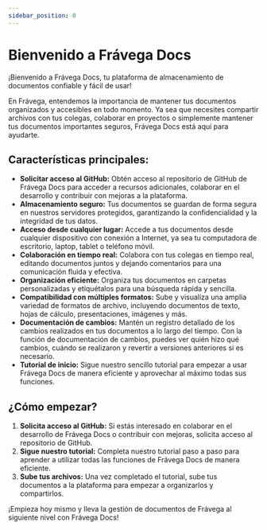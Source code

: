 ```yaml
---
sidebar_position: 0
---
```


# Bienvenido a Frávega Docs

¡Bienvenido a Frávega Docs, tu plataforma de almacenamiento de documentos confiable y fácil de usar!

En Frávega, entendemos la importancia de mantener tus documentos organizados y accesibles en todo momento. Ya sea que necesites compartir archivos con tus colegas, colaborar en proyectos o simplemente mantener tus documentos importantes seguros, Frávega Docs está aquí para ayudarte.

## Características principales:

- **Solicitar acceso al GitHub:** Obtén acceso al repositorio de GitHub de Frávega Docs para acceder a recursos adicionales, colaborar en el desarrollo y contribuir con mejoras a la plataforma.
- **Almacenamiento seguro:** Tus documentos se guardan de forma segura en nuestros servidores protegidos, garantizando la confidencialidad y la integridad de tus datos.
- **Acceso desde cualquier lugar:** Accede a tus documentos desde cualquier dispositivo con conexión a Internet, ya sea tu computadora de escritorio, laptop, tablet o teléfono móvil.
- **Colaboración en tiempo real:** Colabora con tus colegas en tiempo real, editando documentos juntos y dejando comentarios para una comunicación fluida y efectiva.
- **Organización eficiente:** Organiza tus documentos en carpetas personalizadas y etiquétalos para una búsqueda rápida y sencilla.
- **Compatibilidad con múltiples formatos:** Sube y visualiza una amplia variedad de formatos de archivo, incluyendo documentos de texto, hojas de cálculo, presentaciones, imágenes y más.
- **Documentación de cambios:** Mantén un registro detallado de los cambios realizados en tus documentos a lo largo del tiempo. Con la función de documentación de cambios, puedes ver quién hizo qué cambios, cuándo se realizaron y revertir a versiones anteriores si es necesario.
- **Tutorial de inicio:** Sigue nuestro sencillo tutorial para empezar a usar Frávega Docs de manera eficiente y aprovechar al máximo todas sus funciones.

## ¿Cómo empezar?

1. **Solicita acceso al GitHub:** Si estás interesado en colaborar en el desarrollo de Frávega Docs o contribuir con mejoras, solicita acceso al repositorio de GitHub.
2. **Sigue nuestro tutorial:** Completa nuestro tutorial paso a paso para aprender a utilizar todas las funciones de Frávega Docs de manera eficiente.
3. **Sube tus archivos:** Una vez completado el tutorial, sube tus documentos a la plataforma para empezar a organizarlos y compartirlos.

¡Empieza hoy mismo y lleva la gestión de documentos de Frávega al siguiente nivel con Frávega Docs!


